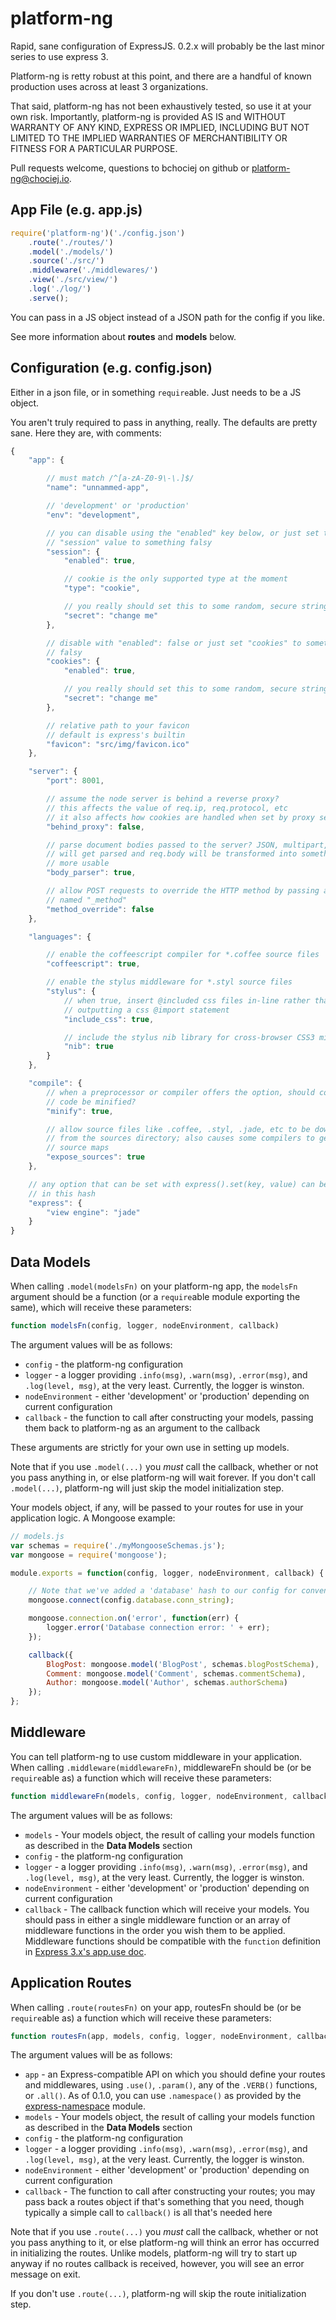 platform-ng
===========

Rapid, sane configuration of ExpressJS. 0.2.x will probably be the last minor series to use express 3.

Platform-ng is retty robust at this point, and there are a handful of known production uses across at least 3 organizations.

That said, platform-ng has not been exhaustively tested, so use it at your own risk. Importantly, platform-ng is provided AS IS and WITHOUT WARRANTY OF ANY KIND, EXPRESS OR IMPLIED, INCLUDING BUT NOT LIMITED TO THE IMPLIED WARRANTIES OF MERCHANTIBILITY OR FITNESS FOR A PARTICULAR PURPOSE.

Pull requests welcome, questions to bchociej on github or <platform-ng@chociej.io>.

App File (e.g. app.js)
----------------------

```javascript
require('platform-ng')('./config.json')
	.route('./routes/')
	.model('./models/')
	.source('./src/')
	.middleware('./middlewares/')
	.view('./src/view/')
	.log('./log/')
	.serve();
```

You can pass in a JS object instead of a JSON path for the config if you like.

See more information about **routes** and **models** below.

Configuration (e.g. config.json)
--------------------------------

Either in a json file, or in something ```require```able. Just needs to be a JS object.

You aren't truly required to pass in anything, really. The defaults are pretty sane. Here they are, with comments:

```javascript
{
	"app": {

		// must match /^[a-zA-Z0-9\-\.]$/
		"name": "unnammed-app",

		// 'development' or 'production'
		"env": "development",

		// you can disable using the "enabled" key below, or just set the whole
		// "session" value to something falsy
		"session": {
			"enabled": true,

			// cookie is the only supported type at the moment
			"type": "cookie",

			// you really should set this to some random, secure string
			"secret": "change me"
		},

		// disable with "enabled": false or just set "cookies" to something
		// falsy
		"cookies": {
			"enabled": true,

			// you really should set this to some random, secure string
			"secret": "change me"
		},

		// relative path to your favicon
		// default is express's builtin
		"favicon": "src/img/favicon.ico"
	},

	"server": {
		"port": 8001,

		// assume the node server is behind a reverse proxy?
		// this affects the value of req.ip, req.protocol, etc
		// it also affects how cookies are handled when set by proxy servers
		"behind_proxy": false,

		// parse document bodies passed to the server? JSON, multipart, etc
		// will get parsed and req.body will be transformed into something
		// more usable
		"body_parser": true,

		// allow POST requests to override the HTTP method by passing a field
		// named "_method"
		"method_override": false
	},

	"languages": {

		// enable the coffeescript compiler for *.coffee source files
		"coffeescript": true,

		// enable the stylus middleware for *.styl source files
		"stylus": {
			// when true, insert @included css files in-line rather than
			// outputting a css @import statement
			"include_css": true,

			// include the stylus nib library for cross-browser CSS3 mixins
			"nib": true
		}
	},

	"compile": {
		// when a preprocessor or compiler offers the option, should compiled
		// code be minified?
		"minify": true,

		// allow source files like .coffee, .styl, .jade, etc to be downloaded
		// from the sources directory; also causes some compilers to generate
		// source maps
		"expose_sources": true
	},

	// any option that can be set with express().set(key, value) can be included
	// in this hash
	"express": {
		"view engine": "jade"
	}
}
```

Data Models
-----------

When calling ```.model(modelsFn)``` on your platform-ng app, the ```modelsFn``` argument should be a function (or a ```require```able module exporting the same), which will receive these parameters:

```javascript
function modelsFn(config, logger, nodeEnvironment, callback)
```

The argument values will be as follows:

* ```config``` - the platform-ng configuration
* ```logger``` - a logger providing ```.info(msg)```, ```.warn(msg)```,
```.error(msg)```, and ```.log(level, msg)```, at the very least. Currently, the logger is winston.
* ```nodeEnvironment``` - either 'development' or 'production' depending on current configuration
* ```callback``` - the function to call after constructing your models, passing them back to platform-ng as an argument to the callback

These arguments are strictly for your own use in setting up models.

Note that if you use ```.model(...)``` you *must* call the callback, whether or not you pass anything
in, or else platform-ng will wait forever. If you don't call ```.model(...)```, platform-ng will
just skip the model initialization step.

Your models object, if any, will be passed to your routes for use in your application logic. A Mongoose example:

```javascript
// models.js
var schemas = require('./myMongooseSchemas.js');
var mongoose = require('mongoose');

module.exports = function(config, logger, nodeEnvironment, callback) {

	// Note that we've added a 'database' hash to our config for convenience
	mongoose.connect(config.database.conn_string);

	mongoose.connection.on('error', function(err) {
		logger.error('Database connection error: ' + err);
	});

	callback({
		BlogPost: mongoose.model('BlogPost', schemas.blogPostSchema),
		Comment: mongoose.model('Comment', schemas.commentSchema),
		Author: mongoose.model('Author', schemas.authorSchema)
	});
};
```

Middleware
----------

You can tell platform-ng to use custom middleware in your application. When calling
```.middleware(middlewareFn)```, middlewareFn should be (or be ```require```able as) a function which will
receive these parameters:

```javascript
function middlewareFn(models, config, logger, nodeEnvironment, callback)
```

The argument values will be as follows:

* ```models``` - Your models object, the result of calling your models function as described in the **Data Models** section
* ```config``` - the platform-ng configuration
* ```logger``` - a logger providing ```.info(msg)```, ```.warn(msg)```,
```.error(msg)```, and ```.log(level, msg)```, at the very least. Currently, the logger is winston.
* ```nodeEnvironment``` - either 'development' or 'production' depending on current configuration
* ```callback``` - The callback function which will receive your models. You should pass in either a single
middleware function or an array of middleware functions in the order you wish them to be applied. Middleware
functions should be compatible with the ```function``` definition in [Express 3.x's app.use doc](http://expressjs.com/3x/api.html#app.use).


Application Routes
------------------

When calling ```.route(routesFn)``` on your app, routesFn should be (or be ```require```able as) a function
which will receive these parameters:

```javascript
function routesFn(app, models, config, logger, nodeEnvironment, callback)
```

The argument values will be as follows:

* ```app``` - an Express-compatible API on which you should define your routes and middlewares, using ```.use()```, ```.param()```, any of the ```.VERB()``` functions, or ```.all()```. As of 0.1.0, you can use ```.namespace()``` as provided by the [express-namespace](https://github.com/visionmedia/express-namespace) module.
* ```models``` - Your models object, the result of calling your models function as described in the **Data Models** section
* ```config``` - the platform-ng configuration
* ```logger``` - a logger providing ```.info(msg)```, ```.warn(msg)```,
```.error(msg)```, and ```.log(level, msg)```, at the very least. Currently, the logger is winston.
* ```nodeEnvironment``` - either 'development' or 'production' depending on current configuration
* ```callback``` - The function to call after constructing your routes; you may pass back a routes object if that's something that you need, though typically a simple call to ```callback()``` is all that's needed here

Note that if you use ```.route(...)``` you *must* call the callback, whether or not you pass anything to it,
or else platform-ng will think an error has occurred in initializing the routes. Unlike models, platform-ng
will try to start up anyway if no routes callback is received, however, you will see an error message on exit.

If you don't use ```.route(...)```, platform-ng will skip the route initialization step.

